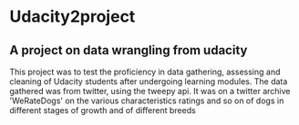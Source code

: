 # Udacity2project
## A project on data wrangling from udacity 
This project was to test the proficiency in data gathering, assessing and cleaning of Udacity students after undergoing learning modules.
The data gathered was from twitter, using the tweepy api. It was on a twitter archive 'WeRateDogs' on the various characteristics ratings and so on of dogs in different stages of growth and of different breeds
